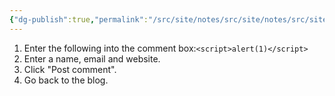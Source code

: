 ```yaml
---
{"dg-publish":true,"permalink":"/src/site/notes/src/site/notes/src/site/notes/src/site/notes/main/cs/ps-wsa-labs/xss/stored-xss-into-html-context-with-nothing-encoded/"}
---
```







1. Enter the following into the comment box:`<script>alert(1)</script>`
2. Enter a name, email and website.
3. Click "Post comment".
4. Go back to the blog.
